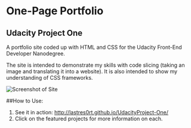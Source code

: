 # One-Page Portfolio
##  Udacity Project One
A portfolio site coded up with HTML and CSS for the Udacity Front-End Developer Nanodegree.

The site is intended to demonstrate my skills with code slicing (taking an image and translating it into a website). It is also intended to show my understanding of CSS frameworks.

![Screenshot of Site](http://i.imgur.com/SkPGg5L.jpg)

##How to Use:

1. See it in action: http://lastres0rt.github.io/UdacityProject-One/
2. Click on the featured projects for more information on each.
